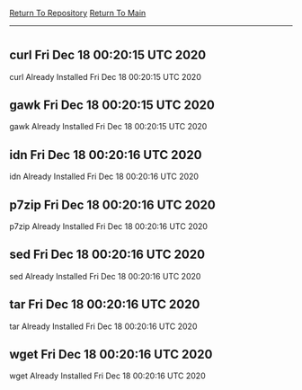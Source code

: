 [Return To Repository](https://github.com/deathbybandaid/piholeparser/)
[Return To Main](https://github.com/deathbybandaid/piholeparser/blob/master/RecentRunLogs/Mainlog.md)
____________________________________
# 
## curl Fri Dec 18 00:20:15 UTC 2020
curl Already Installed Fri Dec 18 00:20:15 UTC 2020
## gawk Fri Dec 18 00:20:15 UTC 2020
gawk Already Installed Fri Dec 18 00:20:15 UTC 2020
## idn Fri Dec 18 00:20:16 UTC 2020
idn Already Installed Fri Dec 18 00:20:16 UTC 2020
## p7zip Fri Dec 18 00:20:16 UTC 2020
p7zip Already Installed Fri Dec 18 00:20:16 UTC 2020
## sed Fri Dec 18 00:20:16 UTC 2020
sed Already Installed Fri Dec 18 00:20:16 UTC 2020
## tar Fri Dec 18 00:20:16 UTC 2020
tar Already Installed Fri Dec 18 00:20:16 UTC 2020
## wget Fri Dec 18 00:20:16 UTC 2020
wget Already Installed Fri Dec 18 00:20:16 UTC 2020
